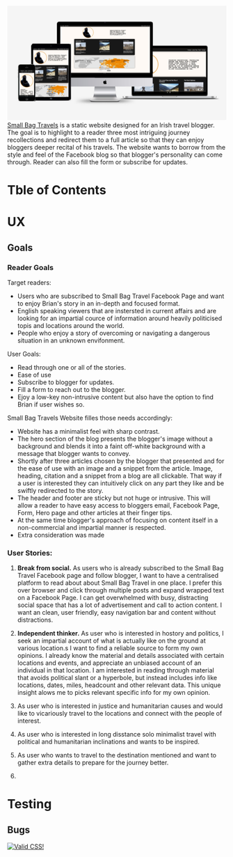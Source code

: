 <!--Granted logo from CSS validator-->
![Image Description](./assets/images/website_presentation.jpg)
[Small Bag Travels](https://oarina.github.io/small-bag-travel/) is a static website designed for an Irish travel blogger. The goal is to highlight to a reader three most intriguing journey recollections and redirect them to a full article so that they can enjoy bloggers deeper recital of his travels. The website wants to borrow from the style and feel of the Facebook blog so that blogger's personality can come through.  Reader can also fill the form or subscribe for updates.  
# Tble of Contents

# UX
## Goals
### Reader Goals

Target readers:
* Users who are subscribed to Small Bag Travel Facebook Page and want to enjoy Brian's story in an in-depth and focused format.
* English speaking viewers that are instersted in current affairs and are looking for an impartial cource of information around heavily politicised topis and locations around the world.
* People who enjoy a story of overcoming or navigating a dangerous situation in an unknown envifonment.

User Goals:

* Read through one or all of the stories.
* Ease of use
* Subscribe to blogger for updates.
* Fill a form to reach out to the blogger.
* Ejoy a low-key non-intrusive content but also have the option to find Brian if user wishes so.


Small Bag Travels Website filles those needs accordingly:

 *  Website has a minimalist feel with sharp contrast.
 *  The hero section of the blog presents the blogger's image without a background and blends it into a faint off-white background with a message that blogger wants to convey.
 * Shortly after three articles chosen by the blogger that presented and for the ease of use with an image and a snippet from the article. Image, heading, citation and a snippet from a blog are all clickable. That way if a user is interested they can intuitively click on any part they like and be swiftly redirected to the story.
 * The header and footer are sticky but not huge or intrusive. This will allow a reader to have easy access to bloggers email, Facebook Page, Form, Hero page and other articles at their finger tips.
 * At the same time blogger's approach of focusing on content itself in a non-commercial and impartial manner is respected.
 * Extra consideration was made

### User Stories:

1. **Break from social.** As users who is already subscribed to the Small Bag Travel Facebook page and follow blogger, I want to have a centralised platform to read about about Small Bag Travel in one place.  I prefer this over browser and click through multiple posts and expand wrapped text on a Facebook Page. I can get overwhelmed with busy, distracting social space that has a lot of advertisement and call to action content. I want an clean, user friendly, easy navigation bar and content without distractions.

0. **Independent thinker.** As user who is interested in hostory and politics, I seek an impartial account of what is actually like on the ground at various location.s I want to find a reliable source to form my own opinions. I already know the material and details associated with certain locations and events, and appreciate an unbiased account of an individual in that location. I am interested in reading through material that avoids political slant or a hyperbole, but instead includes info like locations, dates, miles, headcount and other relevant data. This unique insight alows me to picks relevant specific info for my own opinion. 

0. As user who is interested in justice and humanitarian causes and would like to vicariously travel to the locations and connect with the people of interest.

0. As user who is interested in long disstance solo minimalist travel with political and humanitarian inclinations and wants to be inspired.

0. As user who wants to travel to the destination mentioned and want to gather extra details to prepare for the journey better.

0. 

# Testing 

## Bugs

<p>
    <a href="https://jigsaw.w3.org/css-validator/check/referer">
        <img style="border:0;width:88px;height:31px"
            src="https://jigsaw.w3.org/css-validator/images/vcss"
            alt="Valid CSS!" />
    </a>
</p>


